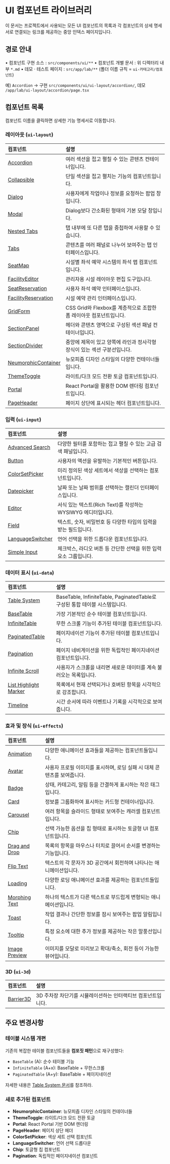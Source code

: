 # UI 컴포넌트 라이브러리

이 문서는 프로젝트에서 사용되는 모든 UI 컴포넌트의 목록과 각 컴포넌트의 상세 명세서로 연결되는 링크를 제공하는 중앙 인덱스 페이지입니다.

## 경로 안내

• 컴포넌트 구현 소스 : `src/components/ui/**`
• 컴포넌트 개별 문서 : 위 디렉터리 내부 `*.md`
• 데모 · 테스트 페이지 : `src/app/lab/**` (폴더 이름 규칙 = `ui-카테고리/컴포넌트`)

예) `Accordion` → 구현 `src/components/ui/ui-layout/accordion/`, 데모 `/app/lab/ui-layout/accordion/page.tsx`

## 컴포넌트 목록

컴포넌트 이름을 클릭하면 상세한 기능 명세서로 이동합니다.

### 레이아웃 (`ui-layout`)

| 컴포넌트                                                                                    | 설명                                                                       |
| :------------------------------------------------------------------------------------------ | :------------------------------------------------------------------------- |
| [Accordion](./ui-layout/accordion/accordion.md)                                             | 여러 섹션을 접고 펼칠 수 있는 콘텐츠 컨테이너입니다.                       |
| [Collapsible](./ui-layout/collapsible/collapsible.md)                                       | 단일 섹션을 접고 펼치는 기능의 컴포넌트입니다.                             |
| [Dialog](./ui-layout/dialog/dialog.md)                                                      | 사용자에게 작업이나 정보를 요청하는 팝업 창입니다.                         |
| [Modal](./ui-layout/modal/modal.md)                                                         | Dialog보다 간소화된 형태의 기본 모달 창입니다.                             |
| [Nested Tabs](./ui-layout/nested-tabs/nested-tabs.md)                                       | 탭 내부에 또 다른 탭을 중첩하여 사용할 수 있습니다.                        |
| [Tabs](./ui-layout/tabs/tabs.md)                                                            | 콘텐츠를 여러 패널로 나누어 보여주는 탭 인터페이스입니다.                  |
| [SeatMap](./ui-layout/seat-map/seat-map.md)                                                 | 시설별 좌석 예약 시스템의 좌석 맵 컴포넌트입니다.                          |
| [FacilityEditor](./ui-layout/facility-editor/facility-editor.md)                            | 관리자용 시설 레이아웃 편집 도구입니다.                                    |
| [SeatReservation](./ui-layout/seat-reservation/seat-reservation.md)                         | 사용자 좌석 예약 인터페이스입니다.                                         |
| [FacilityReservation](./ui-layout/facility-reservation/facility-reservation.md)             | 시설 예약 관리 인터페이스입니다.                                           |
| [GridForm](./ui-layout/grid-form/grid-form.md)                                              | CSS Grid와 Flexbox를 계층적으로 조합한 폼 레이아웃 컴포넌트입니다.         |
| [SectionPanel](./ui-layout/section-panel/section-panel.md)                                  | 헤더와 콘텐츠 영역으로 구성된 섹션 패널 컨테이너입니다.                    |
| [SectionDivider](./ui-layout/section-divider/section-divider.md)                            | 중앙에 제목이 있고 양쪽에 라인과 정사각형 장식이 있는 섹션 구분선입니다.   |
| [NeumorphicContainer](./ui-layout/neumorphicContainer/neumorphic-container.md)               | 뉴모피즘 디자인 스타일의 다양한 컨테이너들입니다.                          |
| [ThemeToggle](./ui-layout/theme-toggle/theme-toggle.md)                                     | 라이트/다크 모드 전환 토글 컴포넌트입니다.                                 |
| [Portal](./ui-layout/portal/portal.md)                                                      | React Portal을 활용한 DOM 렌더링 컴포넌트입니다.                          |
| [PageHeader](./ui-layout/page-header/page-header.md)                                        | 페이지 상단에 표시되는 헤더 컴포넌트입니다.                                |

### 입력 (`ui-input`)

| 컴포넌트                                                         | 설명                                                              |
| :--------------------------------------------------------------- | :---------------------------------------------------------------- |
| [Advanced Search](./ui-input/advanced-search/advanced-search.md) | 다양한 필터를 포함하는 접고 펼칠 수 있는 고급 검색 패널입니다.    |
| [Button](./ui-input/button/button.md)                            | 사용자의 액션을 유발하는 기본적인 버튼입니다.                     |
| [ColorSetPicker](./ui-input/color-set-picker/color-set-picker.md) | 미리 정의된 색상 세트에서 색상을 선택하는 컴포넌트입니다.         |
| [Datepicker](./ui-input/datepicker/datepicker.md)                | 날짜 또는 날짜 범위를 선택하는 캘린더 인터페이스입니다.           |
| [Editor](./ui-input/editor/editor.md)                            | 서식 있는 텍스트(Rich Text)를 작성하는 WYSIWYG 에디터입니다.      |
| [Field](./ui-input/field/field.md)                               | 텍스트, 숫자, 비밀번호 등 다양한 타입의 입력을 받는 필드입니다.   |
| [LanguageSwitcher](./ui-input/language-switcher/language-switcher.md) | 언어 선택을 위한 드롭다운 컴포넌트입니다.                         |
| [Simple Input](./ui-input/simple-input/simple-input.md)          | 체크박스, 라디오 버튼 등 간단한 선택을 위한 입력 요소 그룹입니다. |

### 데이터 표시 (`ui-data`)

| 컴포넌트                                                                          | 설명                                                                                                      |
| :-------------------------------------------------------------------------------- | :-------------------------------------------------------------------------------------------------------- |
| [Table System](./ui-data/tables.md)                                               | BaseTable, InfiniteTable, PaginatedTable로 구성된 통합 테이블 시스템입니다.                              |
| [BaseTable](./ui-data/baseTable/baseTable.md)                                    | 가장 기본적인 순수 테이블 컴포넌트입니다.                                                                 |
| [InfiniteTable](./ui-data/infiniteTable/infiniteTable.md)                        | 무한 스크롤 기능이 추가된 테이블 컴포넌트입니다.                                                          |
| [PaginatedTable](./ui-data/paginatedTable/paginatedTable.md)                      | 페이지네이션 기능이 추가된 테이블 컴포넌트입니다.                                                         |
| [Pagination](./ui-data/pagination/pagination.md)                                  | 페이지 네비게이션을 위한 독립적인 페이지네이션 컴포넌트입니다.                                            |
| [Infinite Scroll](./ui-data/infinite-scroll/infinite-scroll.md)                   | 사용자가 스크롤을 내리면 새로운 데이터를 계속 불러오는 목록입니다.                                        |
| [List Highlight Marker](./ui-data/list-highlight-marker/list-highlight-marker.md) | 목록에서 현재 선택되거나 호버된 항목을 시각적으로 강조합니다.                                             |
| [Timeline](./ui-data/timeline/timeline.md)                                        | 시간 순서에 따라 이벤트나 기록을 시각적으로 보여줍니다.                                                   |

### 효과 및 장식 (`ui-effects`)

| 컴포넌트                                                     | 설명                                                                    |
| :----------------------------------------------------------- | :---------------------------------------------------------------------- |
| [Animation](./ui-effects/animation/animation.md)             | 다양한 애니메이션 효과들을 제공하는 컴포넌트들입니다.                   |
| [Avatar](./ui-effects/avatar/avatar.md)                      | 사용자 프로필 이미지를 표시하며, 로딩 실패 시 대체 콘텐츠를 보여줍니다. |
| [Badge](./ui-effects/badge/badge.md)                         | 상태, 카테고리, 알림 등을 간결하게 표시하는 작은 태그입니다.            |
| [Card](./ui-effects/card/card.md)                            | 정보를 그룹화하여 표시하는 카드형 컨테이너입니다.                       |
| [Carousel](./ui-effects/carousel/carousel.md)                | 여러 항목을 슬라이드 형태로 보여주는 캐러셀 컴포넌트입니다.             |
| [Chip](./ui-effects/chip/chip.md)                            | 선택 가능한 옵션을 칩 형태로 표시하는 토글형 UI 컴포넌트입니다.         |
| [Drag and Drop](./ui-effects/dnd/dnd.md)                     | 목록의 항목을 마우스나 터치로 끌어서 순서를 변경하는 기능입니다.        |
| [Flip Text](./ui-effects/flip-text/flip-text.md)             | 텍스트의 각 문자가 3D 공간에서 회전하며 나타나는 애니메이션입니다.      |
| [Loading](./ui-effects/loading/loading.md)                   | 다양한 로딩 애니메이션 효과를 제공하는 컴포넌트들입니다.                |
| [Morphing Text](./ui-effects/morphing-text/morphing-text.md) | 하나의 텍스트가 다른 텍스트로 부드럽게 변형되는 애니메이션입니다.       |
| [Toast](./ui-effects/toast/toast.md)                         | 작업 결과나 간단한 정보를 잠시 보여주는 팝업 알림입니다.                |
| [Tooltip](./ui-effects/tooltip/tooltip.md)                   | 특정 요소에 대한 추가 정보를 제공하는 작은 말풍선입니다.                |
| [Image Preview](./ui-effects/image-preview/image-preview.md) | 이미지를 모달로 미리보고 확대/축소, 회전 등이 가능한 뷰어입니다.         |

### 3D (`ui-3d`)

| 컴포넌트                                  | 설명                                                         |
| :---------------------------------------- | :----------------------------------------------------------- |
| [Barrier3D](./ui-3d/barrier/barrier3d.md) | 3D 주차장 차단기를 시뮬레이션하는 인터랙티브 컴포넌트입니다. |

## 주요 변경사항

### 테이블 시스템 개편
기존의 복잡한 테이블 컴포넌트들을 **컴포짓 패턴**으로 재구성했다:
- `BaseTable` (A): 순수 테이블 기능
- `InfiniteTable` (A+x): BaseTable + 무한스크롤  
- `PaginatedTable` (A+y): BaseTable + 페이지네이션

자세한 내용은 [Table System 문서](./ui-data/tables.md)를 참조하라.

### 새로 추가된 컴포넌트
- **NeumorphicContainer**: 뉴모피즘 디자인 스타일의 컨테이너들
- **ThemeToggle**: 라이트/다크 모드 전환 토글  
- **Portal**: React Portal 기반 DOM 렌더링
- **PageHeader**: 페이지 상단 헤더
- **ColorSetPicker**: 색상 세트 선택 컴포넌트
- **LanguageSwitcher**: 언어 선택 드롭다운
- **Chip**: 토글형 칩 컴포넌트
- **Pagination**: 독립적인 페이지네이션 컴포넌트